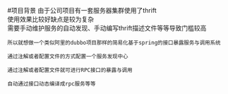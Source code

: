 #项目背景
	由于公司项目有一套服务器集群使用了thrift    
	使用效果比较好缺点是较为复杂    
	需要手动维护服务的自动发现、手动编写thrift描述文件等等导致门槛较高
	
	
	所以就想做一个类似阿里的dubbo项目那样的简易化基于spring的接口暴露服务与调用系统
	
	通过注解或者配置文件的方式配置一个服务发现中心
	
	通过注解或者配置文件就可进行RPC接口的暴露与调用
	
	自动通过接口动态编译成rpc服务等等